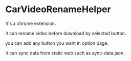 # CarVideoRenameHelper
It's a chrome extension.

It can rename video before download by selected button.

you can add any button you want in option page.

It can sync data from static web such as sync-data.json .

